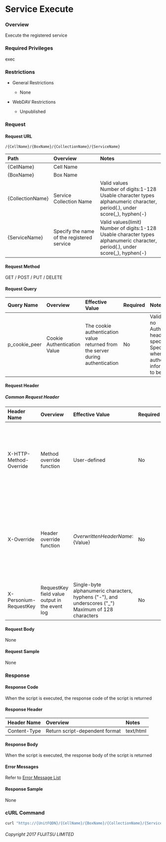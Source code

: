 # Service Execute

### Overview

Execute the registered service

### Required Privileges

exec

### Restrictions

* General Restrictions
    * None

* WebDAV Restrictions
    * Unpublished


### Request

#### Request URL

```
/{CellName}/{BoxName}/{CollectionName}/{ServiceName}
```

|Path|Overview|Notes|
|:--|:--|:--|
|{CellName}|Cell Name||
|{BoxName}|Box Name||
|{CollectionName}|Service Collection Name|Valid values <br>Number of digits:1-128<br>Usable character types<br>alphanumeric character, period(.), under score(_), hyphen(-)|
|{ServiceName}|Specify the name of the registered service|Valid values(limit) <br>Number of digits:1-128<br>Usable character types<br>alphanumeric character, period(.), under score(_), hyphen(-)|

#### Request Method

GET / POST / PUT / DELETE

#### Request Query

|Query Name|Overview|Effective Value|Required|Notes|
|:--|:--|:--|:--|:--|
|p_cookie_peer|Cookie Authentication Value|The cookie authentication value returned from the server during authentication|No|Valid only if no Authorization header specified<br>Specify this when cookie authentication information is to be used|

#### Request Header

##### Common Request Header

|Header Name|Overview|Effective Value|Required|Notes|
|:--|:--|:--|:--|:--|
|X-HTTP-Method-Override|Method override function|User-defined|No|Specifying this value in a request with the POST method indicates that the specified value is used as the method|
|X-Override|Header override function|${OverwrittenHeaderName}:${Value}|No|The normal HTTP header value is overwritten. Specify multiple X-Override headers for the overwriting of multiple headers|
|X-Personium-RequestKey|RequestKey field value output in the event log|Single-byte alphanumeric characters, hyphens ("-"), and underscores ("_")<br>Maximum of 128 characters|No||

#### Request Body

None

#### Request Sample

None


### Response

#### Response Code

When the script is executed, the response code of the script is returned

#### Response Header

|Header Name|Overview|Notes|
|:--|:--|:--|
|Content-Type|Return script-dependent format|text/html|

#### Response Body

When the script is executed, the response body of the script is returned

#### Error Messages

Refer to [Error Message List](004_Error_Messages.html)

#### Response Sample

None


### cURL Command

```sh
curl "https://{UnitFQDN}/{CellName}/{BoxName}/{CollectionName}/{ServiceName}" -X GET -i -H "Authorization:Bearer {AccessToken}" -H "Accept:application/json"
```


###### Copyright 2017 FUJITSU LIMITED
